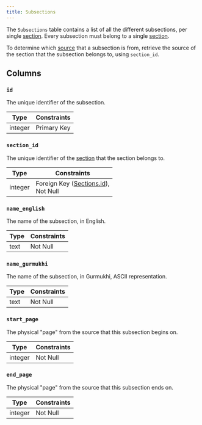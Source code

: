 ```yaml
---
title: Subsections
---
```


The `Subsections` table contains a list of all the different subsections, per single [section](sections). Every subsection must belong to a single [section](sections).

To determine which [source](sources) that a subsection is from, retrieve the source of the section that the subsection belongs to, using `section_id`.

## Columns

### `id`

The unique identifier of the subsection.

| Type    | Constraints |
| ------- | ----------- |
| integer | Primary Key |

### `section_id`

The unique identifier of the [section](sections) that the section belongs to.

| Type    | Constraints                                              |
| ------- | -------------------------------------------------------- |
| integer | Foreign Key ([Sections.id](sections#id)), <br/> Not Null |

### `name_english`

The name of the subsection, in English.

| Type | Constraints |
| ---- | ----------- |
| text | Not Null    |

### `name_gurmukhi`

The name of the subsection, in Gurmukhi, ASCII representation.

| Type | Constraints |
| ---- | ----------- |
| text | Not Null    |

### `start_page`

The physical "page" from the source that this subsection begins on.

| Type    | Constraints |
| ------- | ----------- |
| integer | Not Null    |

### `end_page`

The physical "page" from the source that this subsection ends on.

| Type    | Constraints |
| ------- | ----------- |
| integer | Not Null    |
